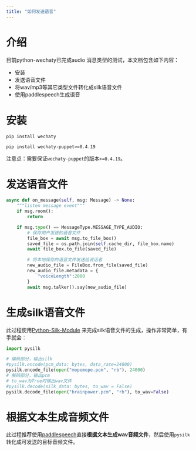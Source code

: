 ```yaml
---
title: "如何发送语音"
---
```


# 介绍

目前python-wechaty已完成audio 消息类型的测试，本文档包含如下内容：

* 安装
* 发送语音文件
* 将wav/mp3等其它类型文件转化成silk语音文件
* 使用paddlespeech生成语音

# 安装

```shell
pip install wechaty

pip install wechaty-puppet>=0.4.19
```

注意点：需要保证`wechaty-puppet`的版本`>=0.4.19`。

# 发送语音文件

```python
async def on_message(self, msg: Message) -> None:
    """listen message event"""
    if msg.room():
        return

    if msg.type() == MessageType.MESSAGE_TYPE_AUDIO:
        # 保存用户发送的语音文件
        file_box = await msg.to_file_box()
        saved_file = os.path.join(self.cache_dir, file_box.name)
        await file_box.to_file(saved_file)

        # 将本地保存的语音文件发送给说话者
        new_audio_file = FileBox.from_file(saved_file)
        new_audio_file.metadata = {
            "voiceLength":2000
        }
        await msg.talker().say(new_audio_file)
```

# 生成silk语音文件

此过程使用[Python-Silk-Module](https://github.com/DCZYewen/Python-Silk-Module) 来完成silk语音文件的生成，操作非常简单，有手就会：

```python
import pysilk

# 编码部分，输出silk
#pysilk.encode(pcm_data: bytes, data_rate=24000)
pysilk.encode_file(open("mopemope.pcm", "rb"), 24000)
# 解码部分，输出pcm
# to_wav为True时输出wav文件
#pysilk.decode(silk_data: bytes, to_wav = False)
pysilk.decode_file(open("brainpower.pcm", "rb"), to_wav=False)
```

# 根据文本生成音频文件

此过程推荐使用[paddlespeech](https://github.com/PaddlePaddle/PaddleSpeech/tree/develop/demos/streaming_tts_server)直接**根据文本生成wav音频文件**，然后使用`pysilk`转化成可发送的目标音频文件。

